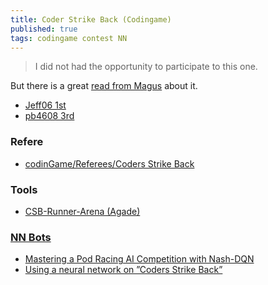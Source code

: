 ```yaml
---
title: Coder Strike Back (Codingame)
published: true
tags: codingame contest NN
---
```

> I did not had the opportunity to participate to this one.

But there is a great [read from Magus](http://files.magusgeek.com/csb/csb_en.html) about it.

- [Jeff06 1st](https://www.codingame.com/blog/genetic-algorithms-coders-strike-back-game/)
- [pb4608 3rd](https://www.codingame.com/blog/coders-strike-back-pb4608s-ai-rank-3rd/)

### Refere
- [codinGame/Referees/Coders Strike Back](https://github.com/SpiritusSancti5/codinGame/tree/master/Referees/Coders%20Strike%20Back)

### Tools
- [CSB-Runner-Arena (Agade)](https://github.com/Agade09/CSB-Runner-Arena)

### [NN Bots](https://www.codingame.com/forum/t/neural-network-ressources/1667/32)

- [Mastering a Pod Racing AI Competition with Nash-DQN](https://github.com/pb4git/Nash-DQN-CSB-Article)
- [Using a neural network on ”Coders Strike
Back”](https://www.docdroid.net/NgvoYFR/csb-nn-slides-pdf)
